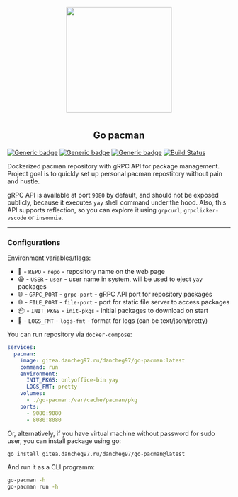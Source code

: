 <p align="center">
<img style="align: center; padding-left: 10px; padding-right: 10px; padding-bottom: 10px;" width="238px" height="238px" src="https://gitea.dancheg97.ru/repo-avatars/65-c2b763bfe9d206d7f362412b1e59e301" />
</p>

<h2 align="center">Go pacman</h2>

[![Generic badge](https://img.shields.io/badge/LICENSE-GPLv3-red.svg)](https://gitea.dancheg97.ru/dancheg97/go-pacman/src/branch/main/LICENSE)
[![Generic badge](https://img.shields.io/badge/GITEA-REPO-cyan.svg)](https://gitea.dancheg97.ru/dancheg97/go-pacman)
[![Generic badge](https://img.shields.io/badge/DOCKER-CONTAINER-blue.svg)](https://gitea.dancheg97.ru/dancheg97/-/packages/container/go-pacman/latest)
[![Build Status](https://drone.dancheg97.ru/api/badges/dancheg97/go-pacman/status.svg)](https://drone.dancheg97.ru/dancheg97/go-pacman)

Dockerized pacman repository with gRPC API for package management. Project goal is to quickly set up personal pacman repostitory without pain and hustle.

gRPC API is available at port `9080` by default, and should not be exposed publicly, because it executes `yay` shell command under the hood. Also, this API supports reflection, so you can explore it using `grpcurl`, `grpclicker-vscode` or `insomnia`.

---

### Configurations

Environment variables/flags:

- 📄 - `REPO` - `repo` - repository name on the web page
- 😀 - `USER` - `user` - user name in system, will be used to eject `yay` packages
- 🌐 - `GRPC_PORT` - `grpc-port` - gRPC API port for repository packages
- 🌐 - `FILE_PORT` - `file-port` - port for static file server to access packages
- 📦 - `INIT_PKGS` - `init-pkgs` - initial packages to download on start
- 📒 - `LOGS_FMT` - `logs-fmt` - format for logs (can be text/json/pretty)

You can run repository via `docker-compose`:

```yml
services:
  pacman:
    image: gitea.dancheg97.ru/dancheg97/go-pacman:latest
    command: run
    environment:
      INIT_PKGS: onlyoffice-bin yay
      LOGS_FMT: pretty
    volumes:
      - ./go-pacman:/var/cache/pacman/pkg
    ports:
      - 9080:9080
      - 8080:8080
```

Or, alternatively, if you have virtual machine without password for sudo user,
you can install package using go:

```sh
go install gitea.dancheg97.ru/dancheg97/go-pacman@latest
```

And run it as a CLI programm:

```sh
go-pacman -h
go-pacman run -h
```
